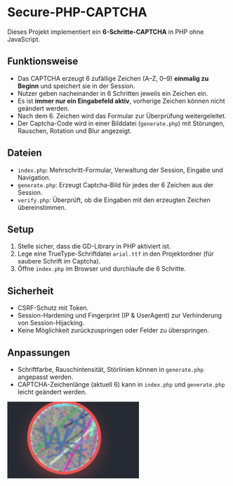 # Secure-PHP-CAPTCHA

Dieses Projekt implementiert ein **6-Schritte-CAPTCHA** in PHP ohne JavaScript.  

## Funktionsweise

- Das CAPTCHA erzeugt 6 zufällige Zeichen (A–Z, 0–9) **einmalig zu Beginn** und speichert sie in der Session.  
- Nutzer geben nacheinander in 6 Schritten jeweils ein Zeichen ein.  
- Es ist **immer nur ein Eingabefeld aktiv**, vorherige Zeichen können nicht geändert werden.  
- Nach dem 6. Zeichen wird das Formular zur Überprüfung weitergeleitet.  
- Der Captcha-Code wird in einer Bilddatei (`generate.php`) mit Störungen, Rauschen, Rotation und Blur angezeigt.

## Dateien

- `index.php`: Mehrschritt-Formular, Verwaltung der Session, Eingabe und Navigation.  
- `generate.php`: Erzeugt Captcha-Bild für jedes der 6 Zeichen aus der Session.  
- `verify.php`: Überprüft, ob die Eingaben mit den erzeugten Zeichen übereinstimmen.

## Setup

1. Stelle sicher, dass die GD-Library in PHP aktiviert ist.  
2. Lege eine TrueType-Schriftdatei `arial.ttf` in den Projektordner (für saubere Schrift im Captcha).  
3. Öffne `index.php` im Browser und durchlaufe die 6 Schritte.

## Sicherheit

- CSRF-Schutz mit Token.  
- Session-Hardening und Fingerprint (IP & UserAgent) zur Verhinderung von Session-Hijacking.  
- Keine Möglichkeit zurückzuspringen oder Felder zu überspringen.

## Anpassungen

- Schriftfarbe, Rauschintensität, Störlinien können in `generate.php` angepasst werden.  
- CAPTCHA-Zeichenlänge (aktuell 6) kann in `index.php` und `generate.php` leicht geändert werden.

 <img src="img/Screenshot 2025-08-08 002358.png" width="300"/>
